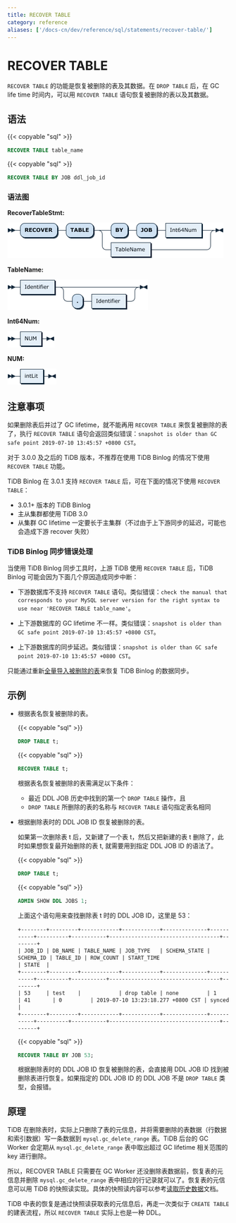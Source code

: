 ```yaml
---
title: RECOVER TABLE
category: reference
aliases: ['/docs-cn/dev/reference/sql/statements/recover-table/']
---
```


# RECOVER TABLE

`RECOVER TABLE` 的功能是恢复被删除的表及其数据。在 `DROP TABLE` 后，在 GC life time 时间内，可以用 `RECOVER TABLE` 语句恢复被删除的表以及其数据。

## 语法

{{< copyable "sql" >}}

```sql
RECOVER TABLE table_name
```

{{< copyable "sql" >}}

```sql
RECOVER TABLE BY JOB ddl_job_id
```

### 语法图

**RecoverTableStmt:**

![RecoverTableStmt](/media/sqlgram/RecoverTableStmt.png)

**TableName:**

![TableName](/media/sqlgram/TableName.png)

**Int64Num:**

![Int64Num](/media/sqlgram/Int64Num.png)

**NUM:**

![NUM](/media/sqlgram/NUM.png)

## 注意事项

如果删除表后并过了 GC lifetime，就不能再用 `RECOVER TABLE` 来恢复被删除的表了，执行 `RECOVER TABLE` 语句会返回类似错误：`snapshot is older than GC safe point 2019-07-10 13:45:57 +0800 CST`。

对于 3.0.0 及之后的 TiDB 版本，不推荐在使用 TiDB Binlog 的情况下使用 `RECOVER TABLE` 功能。

TiDB Binlog 在 3.0.1 支持 `RECOVER TABLE` 后，可在下面的情况下使用 `RECOVER TABLE`：

* 3.0.1+ 版本的 TiDB Binlog
* 主从集群都使用 TiDB 3.0
* 从集群 GC lifetime 一定要长于主集群（不过由于上下游同步的延迟，可能也会造成下游 recover 失败）

### TiDB Binlog 同步错误处理

当使用 TiDB Binlog 同步工具时，上游 TiDB 使用 `RECOVER TABLE` 后，TiDB Binlog 可能会因为下面几个原因造成同步中断：

* 下游数据库不支持 `RECOVER TABLE` 语句。类似错误：`check the manual that corresponds to your MySQL server version for the right syntax to use near 'RECOVER TABLE table_name'`。

* 上下游数据库的 GC lifetime 不一样。类似错误：`snapshot is older than GC safe point 2019-07-10 13:45:57 +0800 CST`。

* 上下游数据库的同步延迟。类似错误：`snapshot is older than GC safe point 2019-07-10 13:45:57 +0800 CST`。

只能通过重新[全量导入被删除的表](/ecosystem-tool-user-guide.md#备份和恢复)来恢复 TiDB Binlog 的数据同步。

## 示例

- 根据表名恢复被删除的表。

    {{< copyable "sql" >}}

    ```sql
    DROP TABLE t;
    ```

    {{< copyable "sql" >}}

    ```sql
    RECOVER TABLE t;
    ```

    根据表名恢复被删除的表需满足以下条件：

    - 最近 DDL JOB 历史中找到的第一个 `DROP TABLE` 操作，且
    - `DROP TABLE` 所删除的表的名称与 `RECOVER TABLE` 语句指定表名相同

- 根据删除表时的 DDL JOB ID 恢复被删除的表。

    如果第一次删除表 t 后，又新建了一个表 t，然后又把新建的表 t 删除了，此时如果想恢复最开始删除的表 t, 就需要用到指定 DDL JOB ID 的语法了。

    {{< copyable "sql" >}}

    ```sql
    DROP TABLE t;
    ```

    {{< copyable "sql" >}}

    ```sql
    ADMIN SHOW DDL JOBS 1;
    ```

    上面这个语句用来查找删除表 t 时的 DDL JOB ID，这里是 53：

    ```
    +--------+---------+------------+------------+--------------+-----------+----------+-----------+-----------------------------------+--------+
    | JOB_ID | DB_NAME | TABLE_NAME | JOB_TYPE   | SCHEMA_STATE | SCHEMA_ID | TABLE_ID | ROW_COUNT | START_TIME                        | STATE  |
    +--------+---------+------------+------------+--------------+-----------+----------+-----------+-----------------------------------+--------+
    | 53     | test    |            | drop table | none         | 1         | 41       | 0         | 2019-07-10 13:23:18.277 +0800 CST | synced |
    +--------+---------+------------+------------+--------------+-----------+----------+-----------+-----------------------------------+--------+
    ```

    {{< copyable "sql" >}}

    ```sql
    RECOVER TABLE BY JOB 53;
    ```

    根据删除表时的 DDL JOB ID 恢复被删除的表，会直接用 DDL JOB ID 找到被删除表进行恢复。如果指定的 DDL JOB ID 的 DDL JOB 不是 `DROP TABLE` 类型，会报错。

## 原理

TiDB 在删除表时，实际上只删除了表的元信息，并将需要删除的表数据（行数据和索引数据）写一条数据到 `mysql.gc_delete_range` 表。TiDB 后台的 GC Worker 会定期从 `mysql.gc_delete_range` 表中取出超过 GC lifetime 相关范围的 key 进行删除。

所以，RECOVER TABLE 只需要在 GC Worker 还没删除表数据前，恢复表的元信息并删除 `mysql.gc_delete_range` 表中相应的行记录就可以了。恢复表的元信息可以用 TiDB 的快照读实现。具体的快照读内容可以参考[读取历史数据](/read-historical-data.md)文档。

TiDB 中表的恢复是通过快照读获取表的元信息后，再走一次类似于 `CREATE TABLE` 的建表流程，所以 `RECOVER TABLE` 实际上也是一种 DDL。
